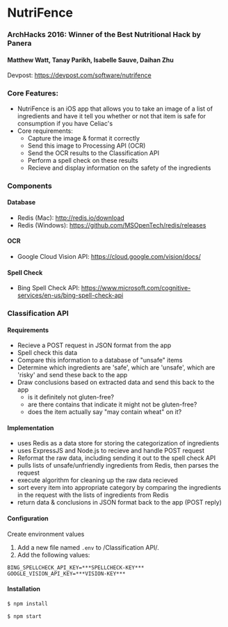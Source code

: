 # NutriFence
### ArchHacks 2016: Winner of the Best Nutritional Hack by Panera
#### Matthew Watt, Tanay Parikh, Isabelle Sauve, Daihan Zhu
Devpost: https://devpost.com/software/nutrifence



### Core Features:
- NutriFence is an iOS app that allows you to take an image of a list of ingredients and 
  have it tell you whether or not that item is safe for consumption if you have Celiac's
- Core requirements: 
   - Capture the image & format it correctly
   - Send this image to Processing API (OCR)
   - Send the OCR results to the Classification API
   - Perform a spell check on these results
   - Recieve and display information on the safety of the ingredients

### Components
#### Database
- Redis (Mac): http://redis.io/download
- Redis (Windows): https://github.com/MSOpenTech/redis/releases

#### OCR
- Google Cloud Vision API: https://cloud.google.com/vision/docs/

#### Spell Check
- Bing Spell Check API: https://www.microsoft.com/cognitive-services/en-us/bing-spell-check-api

### Classification API
#### Requirements
- Recieve a POST request in JSON format from the app
- Spell check this data
- Compare this information to a database of "unsafe" items
- Determine which ingredients are 'safe', which are 'unsafe', which are 'risky'
  and send these back to the app
- Draw conclusions based on extracted data and send this back to the app
   - is it definitely not gluten-free?
   - are there contains that indicate it might not be gluten-free?
   - does the item actually say "may contain wheat" on it?

#### Implementation
- uses Redis as a data store for storing the categorization of ingredients
- uses ExpressJS and Node.js to recieve and handle POST request
- Reformat the raw data, including sending it out to the spell check API
- pulls lists of unsafe/unfriendly ingredients from Redis, then parses the request
- execute algorithm for cleaning up the raw data recieved
- sort every item into appropriate category by comparing the ingredients in the request
  with the lists of ingredients from Redis
- return data & conclusions in JSON format back to the app (POST reply)

#### Configuration
Create environment values

1. Add a new file named `.env` to /Classification API/.
2. Add the following values:
```
BING_SPELLCHECK_API_KEY=***SPELLCHECK-KEY***
GOOGLE_VISION_API_KEY=***VISION-KEY***
```

#### Installation

```sh
$ npm install
```

```sh
$ npm start
```

